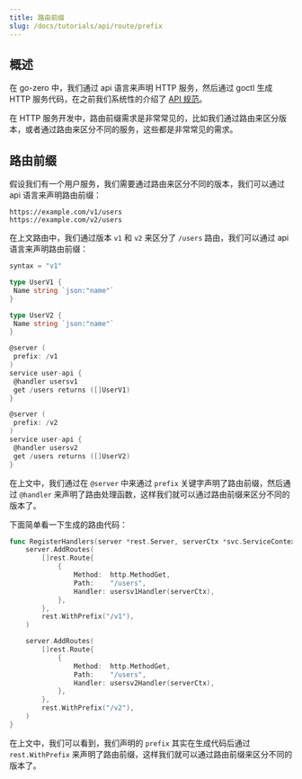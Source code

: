 ```yaml
---
title: 路由前缀
slug: /docs/tutorials/api/route/prefix
---
```


## 概述

在 go-zero 中，我们通过 api 语言来声明 HTTP 服务，然后通过 goctl 生成 HTTP 服务代码，在之前我们系统性的介绍了 <a href="/docs/tutorials" target="_blank">API 规范</a>。

在 HTTP 服务开发中，路由前缀需求是非常常见的，比如我们通过路由来区分版本，或者通过路由来区分不同的服务，这些都是非常常见的需求。

## 路由前缀

假设我们有一个用户服务，我们需要通过路由来区分不同的版本，我们可以通过 api 语言来声明路由前缀：

```
https://example.com/v1/users
https://example.com/v2/users
```

在上文路由中，我们通过版本 `v1` 和 `v2` 来区分了 `/users` 路由，我们可以通过 api 语言来声明路由前缀：

```go {12,20}
syntax = "v1"

type UserV1 {
 Name string `json:"name"`
}

type UserV2 {
 Name string `json:"name"`
}

@server (
 prefix: /v1
)
service user-api {
 @handler usersv1
 get /users returns ([]UserV1)
}

@server (
 prefix: /v2
)
service user-api {
 @handler usersv2
 get /users returns ([]UserV2)
}


```

在上文中，我们通过在 `@server` 中来通过 `prefix` 关键字声明了路由前缀，然后通过 `@handler` 来声明了路由处理函数，这样我们就可以通过路由前缀来区分不同的版本了。

下面简单看一下生成的路由代码：

```go {10,21}
func RegisterHandlers(server *rest.Server, serverCtx *svc.ServiceContext) {
    server.AddRoutes(
        []rest.Route{
            {
                Method:  http.MethodGet,
                Path:    "/users",
                Handler: usersv1Handler(serverCtx),
            },
        },
        rest.WithPrefix("/v1"),
    )

    server.AddRoutes(
        []rest.Route{
            {
                Method:  http.MethodGet,
                Path:    "/users",
                Handler: usersv2Handler(serverCtx),
            },
        },
        rest.WithPrefix("/v2"),
    )
}
```

在上文中，我们可以看到，我们声明的 `prefix` 其实在生成代码后通过 `rest.WithPrefix` 来声明了路由前缀，这样我们就可以通过路由前缀来区分不同的版本了。
